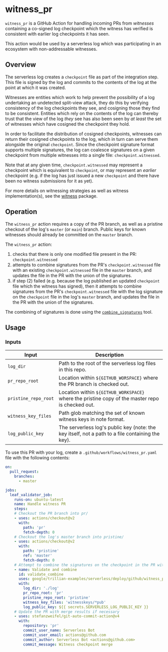 # witness_pr

`witness_pr` is a GitHub Action for handling incoming PRs from _witnesses_ containing a
co-signed log checkpoint which the witness has verified is consistent with earlier
log checkpoints it has seen.

This action would be used by a serverless log which was participating in an ecosystem
with non-addressable witnesses.

## Overview

The serverless log creates a `checkpoint` file as part of the integration step. This file
is signed by the log and commits to the contents of the log at the point at which it was
created.

Witnesses are entities which work to help prevent the possibility of a log undertaking an
undetected split-view attack, they do this by verifying consistency of the log checkpoints
they see, and cosigning those they find to be consistent.
Entities which rely on the contents of the log can thereby trust that the view of the log
_they_ see has also been seen by _at least_ the set of witnesses which have cosigned the
checkpoint they hold.

In order to facilitate the distribution of cosigned checkpoints, witnesses can return their
cosigned checkpoints to the log, which in turn can serve them alongside the original `checkpoint`.
Since the checkpoint signature format supports multiple signatures, the log can coalesce
signatures on a given checkpoint from multiple witnesses into a single file: `checkpoint.witnessed`.

Note that at any given time, `checkpoint.witnessed` may represent a checkpoint which is
equivalent to `checkpoint`, or may represent an _earlier_ checkpoint (e.g. if the log has
just issued a new `checkpoint` and there have been no witness submissions for it as yet).

For more details on witnessing strategies as well as witness implementation(s), see the
[witness](github.com/google/trillian-examples/witness) package.

## Operation

The `witness_pr` action requires a copy of the PR branch, as well as a pristine checkout of
the log's `master` (or `main`) branch.
Public keys for known witnesses should already be committed on the `master` branch.

The `witness_pr` action:
1. checks that there is only one modified file present in the PR: `checkpoint.witnessed`
2. attempts to combine signatures from the PR's `checkpoint.witnessed` file with an existing
   `checkpoint.witnessed` file in the `master` branch, and updates the file in the PR with
   the union of the signatures.
3. if step (2) failed (e.g. because the log published an updated `checkpoint` file which the
   witness has signed), then it attempts to combine signatures from the PR's `checkpoint.witnessed`
   file with the log signature on the `checkpoint` file in the log's `master` branch, and updates
   the file in the PR with the union of the signatures.

The combining of signatures is done using the
[`combine_signatures`](https://github.com/google/trillian-examples/serverless/cmd/combine_signatures) tool.

## Usage

### Inputs

Input          | Description
---------------|-----------------
`log_dir`      | Path to the root of the serverless log files in this repo.
`pr_repo_root` | Location within `${GITHUB_WORSPACE}` where the PR branch is checked out.
`pristine_repo_root` | Location within `${GITHUB_WORKSPACE}` where the pristine copy of the master repo is checked out.
`witness_key_files` | Path glob matching the set of known witness keys in note format.
`log_public_key` | The serverless log's public key (note: the key itself, not a path to a file containing the key).

To use this PR with your log, create a `.github/workflows/witness_pr.yaml` file with the
following contents:

```yaml
on:
  pull_request:
    branches:
      - master

jobs:
  leaf_validator_job:
    runs-on: ubuntu-latest
    name: Handle witness PR
    steps:
    # Checkout the PR branch into pr/
    - uses: actions/checkout@v2
      with:
        path: 'pr'
        fetch-depth: 0
    # Checkout the log's master branch into pristine/
    - uses: actions/checkout@v2
      with:
        path: 'pristine'
        ref: 'master'
        fetch-depth: 0
    # Attempt to combine the signatures on the checkpoint in the PR with the log's latest checkpoint/checkpoint.witnessed file
    - name: Validate and combine
      id: validate_combine
      uses: google/trillian-examples/serverless/deploy/github/witness_pr@master
      with:
        log_dir: './log'
        pr_repo_root: 'pr'
        pristine_repo_root: 'pristine'
        witness_key_files: 'witnesskeys/*pub'
        log_public_key: ${{ secrets.SERVERLESS_LOG_PUBLIC_KEY }}
    # Update the PR with merge results if necessary
    - uses: stefanzweifel/git-auto-commit-action@v4
      with:
        repository: 'pr'
        commit_user_name: Serverless Bot
        commit_user_email: actions@github.com
        commit_author: Serverless Bot <actions@github.com>
        commit_message: Witness checkpoint merge
```